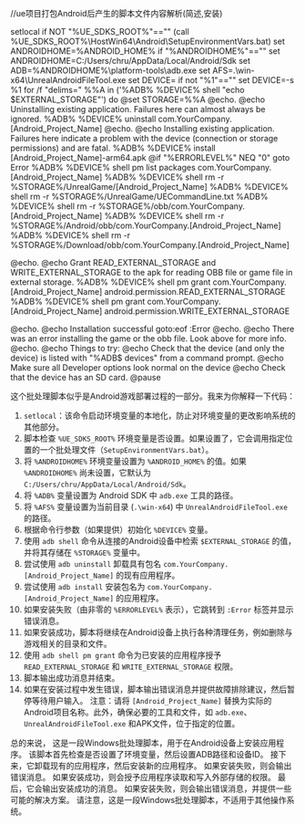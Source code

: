 //ue项目打包Android后产生的脚本文件内容解析(简述,安装)

setlocal
if NOT "%UE_SDKS_ROOT%"=="" (call %UE_SDKS_ROOT%\HostWin64\Android\SetupEnvironmentVars.bat)
set ANDROIDHOME=%ANDROID_HOME%
if "%ANDROIDHOME%"=="" set ANDROIDHOME=C:/Users/chru/AppData/Local/Android/Sdk
set ADB=%ANDROIDHOME%\platform-tools\adb.exe
set AFS=.\win-x64\UnrealAndroidFileTool.exe
set DEVICE=
if not "%1"=="" set DEVICE=-s %1
for /f "delims=" %%A in ('%ADB% %DEVICE% shell "echo $EXTERNAL_STORAGE"') do @set STORAGE=%%A
@echo.
@echo Uninstalling existing application. Failures here can almost always be ignored.
%ADB% %DEVICE% uninstall com.YourCompany.[Android_Project_Name]
@echo.
@echo Installing existing application. Failures here indicate a problem with the device (connection or storage permissions) and are fatal.
%ADB% %DEVICE% install [Android_Project_Name]-arm64.apk
@if "%ERRORLEVEL%" NEQ "0" goto Error
%ADB% %DEVICE% shell pm list packages com.YourCompany.[Android_Project_Name]
%ADB% %DEVICE% shell rm -r %STORAGE%/UnrealGame/[Android_Project_Name]
%ADB% %DEVICE% shell rm -r %STORAGE%/UnrealGame/UECommandLine.txt
%ADB% %DEVICE% shell rm -r %STORAGE%/obb/com.YourCompany.[Android_Project_Name]
%ADB% %DEVICE% shell rm -r %STORAGE%/Android/obb/com.YourCompany.[Android_Project_Name]
%ADB% %DEVICE% shell rm -r %STORAGE%/Download/obb/com.YourCompany.[Android_Project_Name]

@echo.
@echo Grant READ_EXTERNAL_STORAGE and WRITE_EXTERNAL_STORAGE to the apk for reading OBB file or game file in external storage.
%ADB% %DEVICE% shell pm grant com.YourCompany.[Android_Project_Name] android.permission.READ_EXTERNAL_STORAGE
%ADB% %DEVICE% shell pm grant com.YourCompany.[Android_Project_Name] android.permission.WRITE_EXTERNAL_STORAGE

@echo.
@echo Installation successful
goto:eof
:Error
@echo.
@echo There was an error installing the game or the obb file. Look above for more info.
@echo.
@echo Things to try:
@echo Check that the device (and only the device) is listed with "%ADB$ devices" from a command prompt.
@echo Make sure all Developer options look normal on the device
@echo Check that the device has an SD card.
@pause

这个批处理脚本似乎是Android游戏部署过程的一部分。我来为你解释一下代码：
1. `setlocal`：该命令启动环境变量的本地化，防止对环境变量的更改影响系统的其他部分。
2. 脚本检查 `%UE_SDKS_ROOT%` 环境变量是否设置。如果设置了，它会调用指定位置的一个批处理文件（`SetupEnvironmentVars.bat`）。
3. 将 `%ANDROIDHOME%` 环境变量设置为 `%ANDROID_HOME%` 的值。如果 `%ANDROIDHOME%` 尚未设置，它默认为 `C:/Users/chru/AppData/Local/Android/Sdk`。
4. 将 `%ADB%` 变量设置为 Android SDK 中 `adb.exe` 工具的路径。
5. 将 `%AFS%` 变量设置为当前目录 (`.\win-x64`) 中 `UnrealAndroidFileTool.exe` 的路径。
6. 根据命令行参数（如果提供）初始化 `%DEVICE%` 变量。
7. 使用 `adb shell` 命令从连接的Android设备中检索 `$EXTERNAL_STORAGE` 的值，并将其存储在 `%STORAGE%` 变量中。
8. 尝试使用 `adb uninstall` 卸载具有包名 `com.YourCompany.[Android_Project_Name]` 的现有应用程序。
9. 尝试使用 `adb install` 安装包名为 `com.YourCompany.[Android_Project_Name]` 的应用程序。
10. 如果安装失败（由非零的 `%ERRORLEVEL%` 表示），它跳转到 `:Error` 标签并显示错误消息。
11. 如果安装成功，脚本将继续在Android设备上执行各种清理任务，例如删除与游戏相关的目录和文件。
12. 使用 `adb shell pm grant` 命令为已安装的应用程序授予 `READ_EXTERNAL_STORAGE` 和 `WRITE_EXTERNAL_STORAGE` 权限。
13. 脚本输出成功消息并结束。
14. 如果在安装过程中发生错误，脚本输出错误消息并提供故障排除建议，然后暂停等待用户输入。
注意：请将 `[Android_Project_Name]` 替换为实际的Android项目名称。此外，确保必要的工具和文件，如 `adb.exe`、`UnrealAndroidFileTool.exe` 和APK文件，位于指定的位置。

总的来说，
这是一段Windows批处理脚本，用于在Android设备上安装应用程序。
该脚本首先检查是否设置了环境变量，然后设置ADB路径和设备ID。
接下来，它卸载现有的应用程序，然后安装新的应用程序。
如果安装失败，则会输出错误消息。
如果安装成功，则会授予应用程序读取和写入外部存储的权限。
最后，它会输出安装成功的消息。
如果安装失败，则会输出错误消息，并提供一些可能的解决方案。
请注意，这是一段Windows批处理脚本，不适用于其他操作系统。
